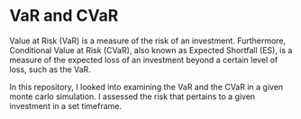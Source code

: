# VaR and CVaR

Value at Risk (VaR) is a measure of the risk of an investment. 
Furthermore, Conditional Value at Risk (CVaR), also known as Expected Shortfall (ES), is a measure of the expected loss of an investment beyond a certain level of loss, such as the VaR. 

In this repository, I looked into examining the VaR and the CVaR in a given monte carlo simulation. 
I assessed the risk that pertains to a given investment in a set timeframe.

